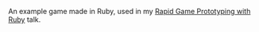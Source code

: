 An example game made in Ruby, used in my [Rapid Game Prototyping with Ruby](https://www.youtube.com/watch?v=Vo5OVEmSDtY) talk.
